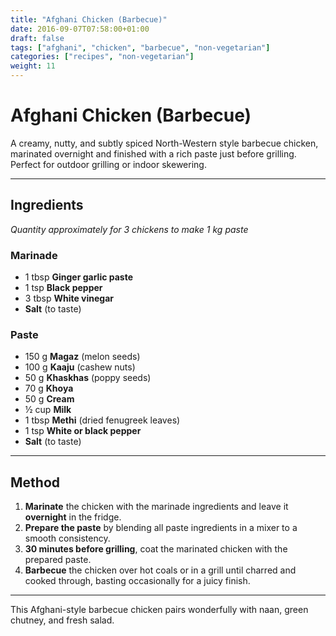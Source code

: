 ```yaml
---
title: "Afghani Chicken (Barbecue)"
date: 2016-09-07T07:58:00+01:00
draft: false
tags: ["afghani", "chicken", "barbecue", "non-vegetarian"]
categories: ["recipes", "non-vegetarian"]
weight: 11
---
```


# Afghani Chicken (Barbecue)

A creamy, nutty, and subtly spiced North-Western style barbecue chicken, marinated overnight and finished with a rich paste just before grilling. Perfect for outdoor grilling or indoor skewering.

---

## Ingredients

*Quantity approximately for 3 chickens to make 1 kg paste*

### Marinade

- 1 tbsp **Ginger garlic paste**
- 1 tsp **Black pepper**
- 3 tbsp **White vinegar**
- **Salt** (to taste)

### Paste

- 150 g **Magaz** (melon seeds)
- 100 g **Kaaju** (cashew nuts)
- 50 g **Khaskhas** (poppy seeds)
- 70 g **Khoya**
- 50 g **Cream**
- ½ cup **Milk**
- 1 tbsp **Methi** (dried fenugreek leaves)
- 1 tsp **White or black pepper**
- **Salt** (to taste)

---

## Method

1. **Marinate** the chicken with the marinade ingredients and leave it **overnight** in the fridge.
2. **Prepare the paste** by blending all paste ingredients in a mixer to a smooth consistency.
3. **30 minutes before grilling**, coat the marinated chicken with the prepared paste.
4. **Barbecue** the chicken over hot coals or in a grill until charred and cooked through, basting occasionally for a juicy finish.

---

This Afghani-style barbecue chicken pairs wonderfully with naan, green chutney, and fresh salad.
